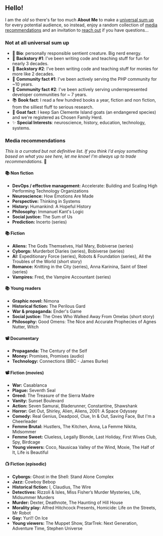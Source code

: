 ## Hello!
I am the *old* so there's far too much **About Me** to make a [universal sum up](#not-at-all-universal-sum-up) for every potential audience, so instead, enjoy a random collection of [media recommendations](#media-recommendations) and an invitation to [reach out](#how-to-reach-me) if you have questions... 

### Not at all universal sum up
- 🤔 **Bio**: personally responsible sentient creature. Big nerd energy.
- 🌱 **Backstory #1**: I've been writing code and teaching stuff for fun for nearly 3 decades.
- 🤖 **Backstory #2**: I've been writing code and teaching stuff for monies for more like 2 decades.
- 🐘 **Community fact #1**: I've been actively serving the PHP community for ~10 years.
- 🌈 **Community fact #2**: I've been actively serving underrepresented developer communities for ~ 7 years.
- 📚 **Book fact**: I read a few hundred books a year, fiction and non fiction, from the silliest fluff to serious research.
- 🐐 **Goat fact**: I keep San Clemente Island goats (an endangered species) and we're registered as Chosen Family Herd.
- ✨ **Special Interests**: neuroscience, history, education, technology, systems.

### Media recommendations
_This is a currated but not definitive list. If you think I'd enjoy something based on what you see here, let me know! I'm always up to trade recommendations._ 🥰

#### 📚 Non fiction
- **DevOps / effective management:** Accelerate: Building and Scaling High Performing Technology Organizations
- **Neuroscience:** How Emotions Are Made
- **Perspective:** Thinking in Systems
- **History:** Humankind: A Hopeful History
- **Philosophy:** Immanuel Kant's Logic
- **Social justice:** The Sum of Us
- **Prediction:** Incerto (series)

#### 📚 Fiction
- **Aliens:** The Gods Themselves, Hail Mary, Bobiverse (series)
- **Cyborgs:** Murderbot Diaries (series), Bobiverse (series)
- **AI:** Expeditionary Force (series), Robots & Foundation (series), All the Troubles of the World (short story)
- **Romance:** Knitting in the City (series), Anna Karinina, Saint of Steel (series)
- **Vampires:** Fred, the Vampire Accountant (series)

#### 📚 Young readers
- **Graphic novel:** Nimona
- **Historical fiction:** The Perilous Gard
- **War & propaganda:** Ender's Game
- **Social justice:** The Ones Who Walked Away From Omelas (short story)
- **Philosophy:** Good Omens: The Nice and Accurate Prophecies of Agnes Nutter, Witch

#### 📽 Documentary
- **Propaganda:** The Century of the Self
- **Money:** Promises, Promises (audio)
- **Technology:** Connections (BBC - James Burke)

#### 📽 Fiction (movies)
- **War:** Casablanca
- **Plague:** Seventh Seal
- **Greed:** The Treasure of the Sierra Madre
- **Vanity:** Sunset Boulevard
- **Action:** Seven Samurai, Bladerunner, Constantine, Shawshank
- **Horror:** Get Out, Shirley, Alien, Aliens, 2001: A Space Odyssey
- **Comedy:** Real Genius, Deadpool, Clue, In & Out, Saving Face, But I'm a Cheerleader
- **Femme Brutal:** Hustlers, The Kitchen, Anna, La Femme Nikita, Midsommer
- **Femme Sweet:** Clueless, Legally Blonde, Last Holiday, First Wives Club, Spy, Birdcage
- **Young viewers:** Coco, Nausicaa Valley of the Wind, Moxie, The Half of It, Life is Beautiful

#### 📺 Fiction (episodic)
- **Cyborgs:** Ghost in the Shell: Stand Alone Complex
- **Jazz:** Cowboy Bebop
- **Historical fiction:** I, Claudius, The Wire
- **Detectives:** Rizzoli & Isles, Miss Fisher’s Murder Mysteries, Life, Midsummer Murders
- **Murder:** Dexter, Deathnote, The Haunting of Hill House
- **Morality play:** Alfred Hitchcock Presents, Homicide: Life on the Streets, Mr Robot
- **Gay:** Yuri!! On Ice
- **Young viewers:** The Muppet Show, StarTrek: Next Generation, Adventure Time, Stephen Universe
